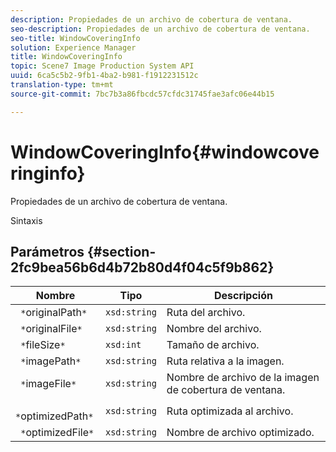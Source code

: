 ```yaml
---
description: Propiedades de un archivo de cobertura de ventana.
seo-description: Propiedades de un archivo de cobertura de ventana.
seo-title: WindowCoveringInfo
solution: Experience Manager
title: WindowCoveringInfo
topic: Scene7 Image Production System API
uuid: 6ca5c5b2-9fb1-4ba2-b981-f1912231512c
translation-type: tm+mt
source-git-commit: 7bc7b3a86fbcdc57cfdc31745fae3afc06e44b15

---
```



# WindowCoveringInfo{#windowcoveringinfo}

Propiedades de un archivo de cobertura de ventana.

Sintaxis

## Parámetros {#section-2fc9bea56b6d4b72b80d4f04c5f9b862}

| Nombre | Tipo | Descripción |
|---|---|---|
| ` *`originalPath`*` | `xsd:string` | Ruta del archivo. |
| ` *`originalFile`*` | `xsd:string` | Nombre del archivo. |
| ` *`fileSize`*` | `xsd:int` | Tamaño de archivo. |
| ` *`imagePath`*` | `xsd:string` | Ruta relativa a la imagen. |
| ` *`imageFile`*` | `xsd:string` | Nombre de archivo de la imagen de cobertura de ventana. |
| ` *`optimizedPath`*` | `xsd:string` | Ruta optimizada al archivo. |
| ` *`optimizedFile`*` | `xsd:string` | Nombre de archivo optimizado. |

